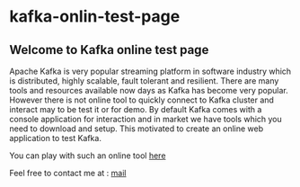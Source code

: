 # kafka-onlin-test-page

## Welcome to  Kafka online test page

Apache Kafka is very popular streaming platform in software industry which is distributed, highly scalable, fault tolerant and resilient. There are many tools and resources available now days as Kafka has become very popular. However there is not online tool to quickly connect to Kafka cluster and interact may to be test it or for demo. By default Kafka comes with a console application for interaction and in market we have tools which you need to download and setup. This motivated to create an online web application to test Kafka.

You can play with such an online tool [here](https://www.gauravsalvi.com/kafka-online-test/)

Feel free to contact me at : [mail](mailto:mail@gorodev.com)
